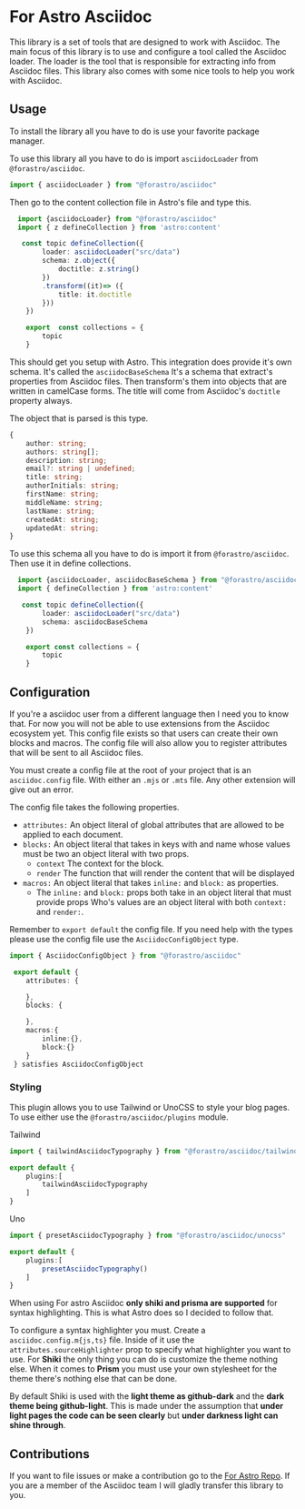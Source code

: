 # For Astro Asciidoc

This library is a set of tools that are designed to work with Asciidoc.
The main focus of this library is to use and configure a tool called the Asciidoc loader.
The loader is the tool that is responsible for extracting info from Asciidoc files.
This library also comes with some nice tools to help you work with Asciidoc.

## Usage

To install the library all you have to do is use your favorite package manager.

To use this library all you have to do is import `asciidocLoader` from `@forastro/asciidoc`.

```ts
import { asciidocLoader } from "@forastro/asciidoc" 
```

Then go to the content collection file in Astro's file and type this.

```ts
  import {asciidocLoader} from "@forastro/asciidoc"
  import { z defineCollection } from 'astro:content'

   const topic defineCollection({
        loader: asciidocLoader("src/data")
        schema: z.object({
            doctitle: z.string()
        })
        .transform((it)=> ({
            title: it.doctitle
        }))
    })

    export  const collections = {
        topic
    }

```

This should get you setup with Astro. This integration does provide it's own schema.
It's called the `asciidocBaseSchema` It's a schema that extract's properties from Asciidoc files.
Then transform's them into objects that are written in camelCase forms.
The title will come from Asciidoc's `doctitle` property always.

The object that is parsed is this type.

```ts
{
    author: string;
    authors: string[];
    description: string;
    email?: string | undefined;
    title: string;
    authorInitials: string;
    firstName: string;
    middleName: string;
    lastName: string;
    createdAt: string;
    updatedAt: string;
}
```

To use this schema all you have to do is import it from `@forastro/asciidoc`.
Then use it in define collections.

```ts
  import {asciidocLoader, asciidocBaseSchema } from "@forastro/asciidoc"
  import { defineCollection } from 'astro:content'

   const topic defineCollection({
        loader: asciidocLoader("src/data")
        schema: asciidocBaseSchema
    })

    export const collections = {
        topic
    }

```

## Configuration

If you're a asciidoc user from a different language then I need you to know that.
For now you will not be able to use extensions from the Asciidoc ecosystem yet.
This config file exists so that users can create their own blocks and macros.
The config file will also allow you to register attributes that will be sent to all Asciidoc files.

You must create a config file at the root of your project that is an `asciidoc.config` file.
With either an `.mjs` or `.mts` file. Any other extension will give out an error.

The config file takes the following properties.

- `attributes:` An object literal of global attributes that are allowed to be applied to each document.
- `blocks:` An object literal that takes in keys with and name whose values must be two an object literal with two props.
  - `context` The context for the block.
  - `render` The function that will render the content that will be displayed
- `macros:` An object literal that takes `inline:` and `block:` as properties.
  - The `inline:` and `block:` props both take in an object literal that must provide props
    Who's values are an object literal with both `context:` and `render:`.

Remember to `export default` the config file.
If you need help with the types please use the config file use the `AsciidocConfigObject` type.

```ts
import { AsciidocConfigObject } from "@forastro/asciidoc"

 export default {
    attributes: {

    },
    blocks: {

    },
    macros:{
        inline:{},
        block:{}
    }
 } satisfies AsciidocConfigObject 
```

### Styling

This plugin allows you to use Tailwind or UnoCSS to style your blog pages.
To use either use the `@forastro/asciidoc/plugins` module.

Tailwind

```ts
import { tailwindAsciidocTypography } from "@forastro/asciidoc/tailwind"

export default {
    plugins:[
        tailwindAsciidocTypography
    ]
}
```

Uno

```ts
import { presetAsciidocTypography } from "@forastro/asciidoc/unocss"

export default {
    plugins:[
        presetAsciidocTypography()
    ]
}
```

When using For astro Asciidoc **only shiki and prisma are supported** for syntax highlighting.
This is what Astro does so I decided to follow that.

To configure a syntax highlighter you must. Create a `asciidoc.config.m{js,ts}` file.
Inside of it use the `attributes.sourceHighlighter` prop to specify what highlighter you want to use.
For **Shiki** the only thing you can do is customize the theme nothing else.
When it comes to **Prism** you must use your own stylesheet for the theme there's nothing else that can be done.

By default Shiki is used with the **light theme as github-dark** and the **dark theme being github-light**.
This is made under the assumption that **under light pages the code can be seen clearly** but **under darkness
light can shine through**.

## Contributions

If you want to file issues or make a contribution go to the [For Astro Repo](https://github.com/louiss0/forastro).
If you are a member of the Asciidoc team I will gladly transfer this library to you.
